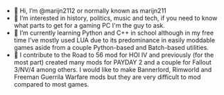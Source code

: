 - 👋 Hi, I’m @marijn2112 or normally known as marijn211
- 👀 I’m interested in history, politics, music and tech, if you need to know what parts to get for a gaming PC I'm the guy to ask.
- 🌱 I’m currently learning Python and C++ in school although in my free time I've mostly used LUA due to its predominance in easily moddable games aside from a couple Python-based and Batch-based utilities.
- 🔨 I contribute to the Road to 56 mod for HOI IV and previously (for the most part) created many mods for PAYDAY 2 and a couple for Fallout 3/NV/4 among others.
I would like to make Bannerlord, Rimworld and Freeman Guerrila Warfare mods but they are very difficult to mod compared to most games.
<!---
marijn2112/marijn2112 is a ✨ special ✨ repository because its `README.md` (this file) appears on your GitHub profile.
You can click the Preview link to take a look at your changes.
--->
